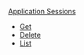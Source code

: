 <!-- Code generated for API Clients. DO NOT EDIT. -->

[Application Sessions](#api-application-sessions)

- [Get](#api-application-sessions-get)
- [Delete](#api-application-sessions-delete)
- [List](#api-application-sessions-list)

